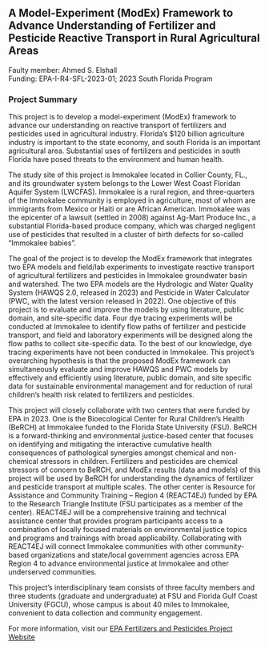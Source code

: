 ## A Model-Experiment (ModEx) Framework to Advance Understanding of Fertilizer and Pesticide Reactive Transport in Rural Agricultural Areas
Faulty member: Ahmed S. Elshall  
Funding: EPA-I-R4-SFL-2023-01; 2023 South Florida Program  

### Project Summary

This project is to develop a model-experiment (ModEx) framework to advance our
understanding on reactive transport of fertilizers and pesticides used in agricultural industry.
Florida’s $120 billion agriculture industry is important to the state economy, and south Florida is
an important agricultural area. Substantial uses of fertilizers and pesticides in south Florida have
posed threats to the environment and human health.
  
The study site of this project is Immokalee located in Collier County, FL., and its groundwater
system belongs to the Lower West Coast Floridan Aquifer System (LWCFAS). Immokalee is a rural
region, and three-quarters of the Immokalee community is employed in agriculture, most of
whom are immigrants from Mexico or Haiti or are African American. Immokalee was the
epicenter of a lawsuit (settled in 2008) against Ag-Mart Produce Inc., a substantial Florida-based
produce company, which was charged negligent use of pesticides that resulted in a cluster of
birth defects for so-called “Immokalee babies”.
  
The goal of the project is to develop the ModEx framework that integrates two EPA models
and field/lab experiments to investigate reactive transport of agricultural fertilizers and
pesticides in Immokalee groundwater basin and watershed. The two EPA models are the
Hydrologic and Water Quality System (HAWQS 2.0, released in 2023) and Pesticide in Water
Calculator (PWC, with the latest version released in 2022). One objective of this project is to
evaluate and improve the models by using literature, public domain, and site-specific data. Four
dye tracing experiments will be conducted at Immokalee to identify flow paths of fertilizer and
pesticide transport, and field and laboratory experiments will be designed along the flow paths
to collect site-specific data. To the best of our knowledge, dye tracing experiments have not been
conducted in Immokalee. This project’s overarching hypothesis is that the proposed ModEx
framework can simultaneously evaluate and improve HAWQS and PWC models by effectively and
efficiently using literature, public domain, and site specific data for sustainable environmental
management and for reduction of rural children’s health risk related to fertilizers and pesticides.
   
This project will closely collaborate with two centers that were funded by EPA in 2023. One
is the Bioecological Center for Rural Children’s Health (BeRCH) at Immokalee funded to the
Florida State University (FSU). BeRCH is a forward-thinking and environmental justice-based
center that focuses on identifying and mitigating the interactive cumulative health consequences
of pathological synergies amongst chemical and non-chemical stressors in children. Fertilizers
and pesticides are chemical stressors of concern to BeRCH, and ModEx results (data and models)
of this project will be used by BeRCH for understanding the dynamics of fertilizer and pesticide
transport at multiple scales. The other center is Resource for Assistance and Community
Training – Region 4 (REACT4EJ) funded by EPA to the Research Triangle Institute (FSU participates
as a member of the center). REACT4EJ will be a comprehensive training and technical assistance
center that provides program participants access to a combination of locally focused materials
on environmental justice topics and programs and trainings with broad applicability.
Collaborating with REACT4EJ will connect Immokalee communities with other community-based
organizations and state/local government agencies across EPA Region 4 to advance
environmental justice at Immokalee and other underserved communities.
  
This project’s interdisciplinary team consists of three faculty members and three students
(graduate and undergraduate) at FSU and Florida Gulf Coast University (FGCU), whose campus is
about 40 miles to Immokalee, convenient to data collection and community engagement.

For more information, visit our [EPA Fertilizers and Pesticides Project Website](https://atmos.eoas.fsu.edu/~mye/Pesticides.php)
